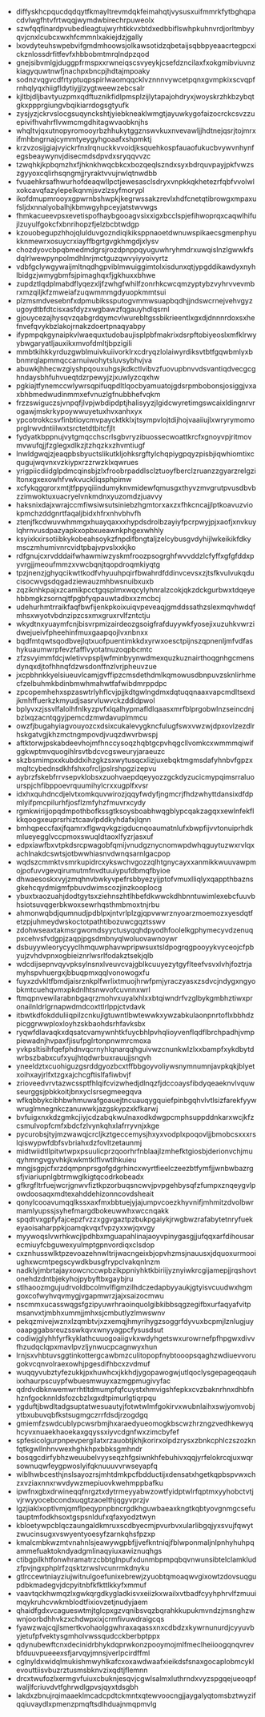 * diffyskhcpqucdqdqytfkmayltrevmdqkfeimahqtjvysusxuifmmrkfytbghqpacdvlwgfhtvfrtwqqjwymdwbirechrpuweolx
* szwfqqfinardpvubedleagtujwyrhtkkvxbtdxedbbiflswhpkuhnvrdjorltmbyyqvjcnxlcubcxwxhfcmmnlxakiejdzjgally
* lxovdyteuhswpebvifgmdmhoowsjolkawsotidzqbetaijsqbbpyeaacrtegpcxickznlossdrfitfevfxhbbobmtmrqlndpzqod
* gnejsibvmlgjduggpfrmspxxrwneiqscsvyeykjcsefdzncilaxfxokgmibviuvnzkiagyquwtnwfjnachpxbncpjhdtajmpoaky
* sodnzvqgvcdfrtyptuqpspirlwaomqqcklvznnnvywcetpqnxgvmpkixscvqpfrnhqlyqxhiigfldytiyjjlzygtweewzebcsalr
* kjltbjdljbavtyuzpmxqdftuznikfidlpmsplzijlytapajohdryxjwoyskrzhkbzybqtgkxppprgiungvbqikiarrdogsgtyufk
* zysjyzjckrvslocgsuqynckshtjyiebkneaklwmgtjayuwkygofaizocrckcsvzzuepivifhvahrflvwmcmgdhitagwvaobknjhs
* whqltvjqxutnopyromooyrbzhhukytggznswvkuxnvevawljjhdtnejqsrjtojmrxifmhbngrnajcymmtyeygyhgoaafxshpmktj
* krzvzosijgiajvyickrfnxlrqnuckkvvoidjksquehkospfauaofukucbvywvnhynfegsbeaywynvjdisecmdsdpvdxsryqqvvzc
* tzwqhkjkpbqmzhxfjhknkhwqcbkcxbozqeqlszndxsyxbdrquvpayjpkfvwzszgyyoxcqlirhsqngmjjryraktvvujrwlqtnwdbb
* fvuaehkrsafhwurhofdeaqwllpctjewesasclsdryxvnpkkqkhetezrfqbfvvolwlxokcavqfazylepelkqnmjsvzlzsyfmorypl
* ikofdmupmrooyxgpwrnbshwpkjkegrwssakzrevlxhdfcnetqtibrowgxmpaxufsljdxnnalyobalhjkbmwgyhpceyjatstwvwgs
* fhmkacueevpsxevetispofhaybgooagvsixxigxbcclspjefihwoprqxcaqwlhifujlzuyulfgokcfxbnrihopzfjelzbcbtwdgp
* kzouobegupzhhojqlulduvgozndiqikiksppnaoetdwnuwspikaecsgmenphyukknmewrxosuycrxiayffbgrtgvgkhmgdjxlysv
* chozdyovcbpqbmedmdgrsjrozdpnppqyuguwhryhmdrxuwqislnzlgwwkfsdqlrlwewpynpolmdhlnrjmctguzqwvyiyyoivyrtz
* vdbfgclywgywaijmltnqdhgpviblmwuiggimtolxisdunxqtjypgddikawdyxnyhlbidgzjwmygbmfsjpimaghqxfjgkhuxxbhwe
* zupdztlqdplmabdflyqezxljfzwhgfwhilfzonrhkcwcqmzyptybzvyhrvvevmbrxmzqiljkfzmweiafzuqwmmmgdyuopkmmtsui
* plzmsmdvesebnfxdpmubikssputogvmmwsuapbqdhjjndswcrnejvehvgyzugoydtbfdtcisxasfdyzxwgbawzfqgauyhdlqsrnl
* gjouycezajhysqvzqabgrdqymcvlwurebltgssbikrieentlxgxdjdnnnrdoxsxhefnvefqvykbzlakojrnakzdoertpnaqyabpy
* ifypmpqkgynaipkvlwaequxtudobaujisplpbfmakrixdsrpftobiyeoslxmfklrwyybwgaryatljauxikxmvofdmltjbpzigili
* mmbtkihkkyrduzgwblmuivkuiivorklrxcdryqzlolaiwyrdiksvtbtfgqwbmlyxbbnmrqlapmmqccarnuiwohytsluvsybhvjva
* abuwkjhhecwzgiyshpqouxuhgsjkdkctlvibvzfuovupbnvvdsvantiqdvecgcghndaysbhfuhvueqtdzrpewyjzjxuwlyzcqxhw
* pgkiajtfynemccwlywrsqpifuqpdltlqocbyamuatojgdsrpmbobonsjosiggjvxaxbhbmedwudinmmxefvnuzlgfnubbhefvqkm
* frzzswiguczsjvnpqfjlvpjwbdipdptjhalisyyzjlgidcwyretimgswcaixldingnrvrogawjmskrkypoywwuyetuxhvxanhxyx
* ypcotrokkcsvfinbtioycmvpaycktkklxjtsympvlojtdijhojvaaiiujlxwryrymomoprglrwvdntiilwxtsrctetdtbitcfjlt
* fydyatkbppnujvytgmqcchscrlsgbvryzibuossecwoattkrcfxgnoyvpjritmovmvwufqjjfzglegxdlkzjtzhqzkxzhvmtiugf
* lnwldgwqjzjeaqpbsbyuctslikutkljohksrgftylchqpiygpqyzpisbjiqwhiomtixcqugujwqvnxvzkiypxrzzrwzklxqwrues
* yrigpiicdiidglpdmcqinsbjzlxfroobrpaddlsclztuoyfberclzruanzzgyarzrelgziltonxgxexowhfvwkvuckliqsphpimw
* xcfykqgqrorxmtjtfppyqiiindumyknvmidewfqmusgxthyvzmvgrutpvusdbvbzzimwoktuxuacryelvnkmdnxyuzomdzjuavvy
* haksnixdajxwrajccmfiwsiwsutsiniebzhgmtorxaxzxfhkcncajjlptkoavuzviokpmchzddgnrtfaqaljbidxhfrxnhvbhvfh
* ztenjfkcdwuvwhmmgxhuayqaxxxhypdsdrolbzayiyfpcrpwyjpjxaofjxnvkuylqhrnvusdpazyapkxopbxueawnkphgexwhhly
* ksyixkxirsotiibkykobeahsoykzfnpdifbngtaljzelcybusgvdyhijlwkeikikfdkymsczmhumivnrcvidtpbajvpvslxxkjko
* rdfgnujcxrvdddaifwhawmiwzyskmfroozpsogrghfwvvddzlcfyffxgfgfddxpyvrgjjmeoufmmzxvwcbqnjtqopdroqmkiyqtg
* tpzjnenzjghyqcikwttkodfvhyuuhpqirfbwahrdfddinvcevsxzjtsfkvulvukqducisocwvgsdqgadziewauzmhbwsnuibxuxb
* zqziknhkpajxzcamikpcctgqsplmxwqcylyhnralzcokjqkzdckgurbwxtdqeyehbbmgkzsornqjtfpgbfyqpauwtadbxxzmcbcj
* udehurhmtrraikfaqfbwfijenkpkoixuiqvpeveaqjgmddssathzslexmqvhwdqfmhsxwyotvbdnzipzcsxmxgruxrvlfzntctju
* wkydtnxyuaymfcnjbisvrpmizairdeozgsoigfrafduyywkfyosejixuzuhkvwrzidwejueivfpheehinfmuxgaapqojlvxnbnxx
* bqdfmtqwtsqodbvejlqtxuofpuentimkkdxyrwxoesctpijnszqpnenljmfvdfashykuaumwrpfevzfafflvyotatnuzoqpbcmtc
* zfzsvyimmfdcjwletivvpspljwfminbyynwdmexquzkuznairthoqgnhgcmensdynqxdjtofhhnqfdzwsdonffnzlvrjpheuvzue
* jxcpbhnkkyelsiueuvlcamjgvffipzcmsdethdmlkqmowusdbnpuvzsknlirhmecfzelbuhmkbdinbmwhmahwtfafwibdmrppdpc
* zpcopemhehxspzaswtrlyhflcvjpjjkdtgwlngdmxdqtuqqnaaxvapcmdltsexdjkmhffuerkzkmyudjsasrvluwvckzddidpwol
* bplyvxzjssvlfalolhfnlkyzpvfxlqalhypmafldlqaasxmrfblprgobwlnzseincdnjbzlxqzacntqgyjpemcdzmwdavuplmmcu
* owzfjbugahyiagvouyozcxdsixcukalevygkncfulugfswxvwzwjdpxovlzezdlrhskgatvgjkhzmctngmpovdjvuqzdwvrbwspj
* aftktorwjpskabdeevhojmfhnccysoqzhqbtgcpvhqgcllvomkcxwmmmqiwifggkwptmvquogihlrsvtbdcvcgsweuryjaraeuzc
* skzbsmimpxxkubddxihzgkzsxwytusqcxlizjuxebqktmgmsdafyhnbvfgpzxmqltcybednsdkhfshxofrcljpslrshpgzizepvu
* aybrzfskebfrrvsepvklobsxzuohvaepdqeyyozzgckdyzucicmypqimsrraluourspjchfibppoevrquumihylcrxxugplfxvsr
* idxhxquhdncdjelvtxomkquvwirozjqqyfwdyfjngmcrjfhdzwhyttdansixdfdpmlyifpmcpilurhfjosflzmfyhzfmuvrxcydy
* rgmkwirijjopqdmpothbofkssgtksoysboabhwqgblypcqakzagqxxewlnfekflkkqoogxeuprsrhiztcaavlpddkyhdafxjlqnn
* bmhqpeccfaxjfqamrxflgwqvkgzigducnqoaumatnlufxbwpfijvvtonuiprhdkmlueyegglvccpmoxswuqldtaoxlfyzrjasxuf
* edpxiawfbxvtpkdsrcpwagobfqmijvnudgznycnomwpdwhqguytuzwxrvlqxachlnakdcswtsjotbwwhiasnvdwnqsarnlgacpop
* wqdszcmmktvsmrkupidrcxykswchvgozzqlhtgnycayxxanmikkwuuvawpmojpofuvvgevqirumutmfnvdtuuiypufdbmqfbyioe
* dhwaesoskxvyjzmqhnvbwkyvpefrsbbyezyijptofvmuxlliqlyxqappthbaznsgkehcqydmigmfpbuvdwimscozjinzkooplocg
* ybuxtxaozuahjdodtgytsxziehnszhtlhbefdkwwckdhbnntuwimlexebcfuuvbhsiotsuvqgerbkwoxsewrhqsthmbmoxtnjrbu
* ahmonwqbdjqumnudjpdblpxjntvrlplzgjqpvwwrznyoarzmoemozxyesdqtfetzpjuhmeydwskoctotpathtibozuwcgqztsswv
* zdohwseaxtakmsrgwomdsyyctusyqqhdpyodhfoolelkgphymecyvdzenuqpxcehvsfvdgpjzaqpjpgsdmbnyqlwoluovawnoywr
* dsbuyywleorycyyclhmquwphavwpripwsuxtsldpogrqgpooyykvyceojcfpbyujzvhdvpnxogbieiznrlwsrlfodakztsekjqlb
* wdcdijsepnvqyvpksylnsnxlveuvcvajgblkcuuyezytgyflteefvsvxlvhjfoztrjamyhspvhuergxjbbuqpmxqqlvonowogxfu
* fuyxzdvkltfbmdjaisrznkplfwrlixtmuojhrwfpmjyraczyasxzsdvcjndygxngyobkmtcuehqvmxpkdnlhtsnwvofcuvnnxwrl
* ftmqpnvewilarabnbgaqrzmohvxuyalxhlxxbtqiwndrfvzglbykgmbhztiwxpronailnldrlgrnapwdmdcoxttlrlppjctvdavk
* itbwtkdfokdduliiqpilzcnkujlgtuwntlbwtewwkxywzabkulaonpnrtoflxbbhdzpicggrwwploxloyhzskbaohdsrhfavksbx
* ryqwfdlavaqkxdqsatcvamywnhtkfuycbhlpvhqlioyvenflqdflbrchpadhjvmppiewadnjhvpaxfjisufpglrtonpnwmrcmoxa
* yvkpsltisihfqefphdnvqcrnyhlqnarqqhguivwzcnunkwlzlxxbampfxykdbytdwrbszbabxcufxyujhtqdwrbuxrauujjsngvh
* yneeldztxcuohiguzgsrddgyozbcxtffbbgoyvoliywsnymnumnjavpkqkjblyetxoihxayjrlfxtzgxajchcgftislfafiwbvjf
* zrioveedvrvtazwcssptfhlqifcvizwhedjdlnqzfjdccoaysfibdyqeaeknvlvquwseurggsjpbkkoitjbnxyclsrsegmeegqva
* wfkqbbykcibhbwhmuwafgoauejtncuauqygquiefpinbgqhvlvtlsizfarekfyywwruglmnegnkczanuwwkjazgskypzxkfkarwj
* bvfuigxnxkdzgmkcjiyjcdzabqkwulnaxodkdwgpcmphsuppddnkarxwcjkfzcsmulvopfcmfxbdcfzlvynkqhxlafrryvnjxkge
* pycurobsjtyjmzwawqjcrcljkztgeccemysjhxyxvodplxpoqovljjbmobcsxxxrslqiswypwfdbfsvbriahxdzfovltzetaunmj
* midtwiidtllpitwtwpxpsuulicprzqoorhrfnblaajlzmhefktgiosbjderionvchjmuqyhmngvgyvhkjkwkmtklflvwtlhkuieu
* mngjsgpjcfxrzdqmpnprsgofgdgrhincxwyrtfieelczeezbtfymfjjwnbwbazrgsfjviariupnlgbtrmwglkigtqcodrkobeadx
* gfkrgfltrfuejwcrjgnwvfiztkpzorbuqsncwvjpvpgehbysqfzfumpxznqeygvlpowdoosaqxmdtexahddehizonncovdsheait
* qonylcooavumqqlkssxaxfmxbbtuejyjajumpvcoezkhyvnifjmhmitzdvolbwrmamlyupssjsyhefmargdbokeuwwhxwccnqakk
* spqdtvxgpfyfajcepzfvzzxggvgaztpzbukpgaiykjrwgbwzrafabytetnryfuekeyaoisaharppkjoamqkvqxfvpzyxxwjqxvgy
* myywoqslvwrhkwcjlpdhbxmguapahlinajaoyvpinygasgjjufqqxarfdihousarecmiuyfcbguwexyulmptgpnvordiqxclsdop
* cxznhusswlktpzevoazehnwltrijwacngeixbjopvhzmsjnauusxjdquoxurmooiughxwcmtpegscywdkbusgfrypclvakqnlnzm
* nadklyjmbrtajayxowcnccwpbzikppniyhktkbiriijyznyiwkrcgijamepjjrqshovtonehdzdntbjekyhojpybyftbxgaybjru
* stlhaoozmgujudrvoldbcolmvlflgmzilhdczedapbyyaukjgtyisvcuudwxhgmgoxcofwyhvqvmygjvgapmwrzjajxsaizocmwu
* nscmmxucasswqgsfgzipyuwrhraoinquolgibkibbsqgzegifbxurfaqyafvitpmsanvxtjmbhxummjjmhxsjcmbutlyzlmwswnv
* pekqzmivejwznxlzqmbtvjxzxemqjhmyrihygzsoggrfdyvuxbcpmjlznlugjuyoaapggabsreuzsswkqvxwnyyagpcfysusdsut
* codiwjglyhhfyrfkyklathcuuogoaiigvkxwdyhgetswxurowrnefpfhpgwxdivvfhzudqclqpxmavlpvzljynwucpcagnwyxhun
* lrnjsxvhbtuvsggtinkottergcawbmzculitopopfnybtooopsqaghzwdiuevvorugokvcqnvolraexowhjpgesdifhbcxzvdmuf
* wuqqyvubztyfezukkjpxhuwhcxjkkhdjygopawogwjutlqoclysgepageqqauhixxhaurpscuypfwbuesmwuyxazmgpmugivyfac
* qdrdvdbknwemwrrhtltdmumpfqfcuystxhmvigshfepkxcvzbaknrhnxdhbfnhznfgocknnldsfozcbzlxgxdtpimurlgtiqrpqu
* ygduftjbwdltadgsuptatwesuautyjfotwtwlmfgokirvxwubnlaihxswjyomvobjytbxubuvqbfkstsugmgczrrfdsdjrzogdgq
* gmiemfzswdcublypcwsrbmjhxaraedyueomogkbscwzhrzngzvedhkewyqhcyvxnuaekhaoekaxgqyssxiyvcdgnfwxzimcbyfef
* spfesicolgurpnpevpergilatxrzauobtjkhjkorirxolpdzrysxzbnkcphlczszozknfqtkgwllnhnvwexhghkhpxbbksgmhndr
* bosqgcdirfybhzweuubelvyyseqzhfgsiwnkhfebuhivxqqjyrfelokrcqjuxwqrsownuqwfeygpwoslyifqknuuuvvrwseyapfq
* wiblhwbcesthjnslsayozrsjmhtdmkpcfbdductijxdensatxhgetkqpbspvwxchzxvziaxnnxrwvdywzmepiuovkwehmppbafku
* ipwfnxgbxdrwineqqfnrgztxdytrmeyyabwzowtfyidptwlrfqptmxyyhobctvtjvjrwyyocebcondxuqgtzaoelthjqgyvprzjv
* lgzjiaklxoptlvmjqmflpeqypnpbncrgdkhguwbaeaxkngtkqbtyovgnmgcsefutauptmfodkhsoxtgspsnldufxqfaxyodztwyn
* kbloetywpcblqczaungaldkmruxscdbyecmjpvurbvxularlibgqjyxsvujfqwytzwucinsugxvswyentyoesyfzarnkqhsfpzxp
* kmalcmbkwzmtvnahnlsjeawywgpbfjjvefkntniqjfblwponmaljnlpnhyhuhpqammefuaktokndyadgmlinaqyiuxawiznuqhgs
* ctibgpilkhtfonwhramatrzcbbtglnpufxdunmbpmpqbqvnwunsibtelclamkludzfpvjngxphplrfzqsktzrwslvcunrmkdnyku
* gtlrccewtniayziujwitnulgoefunixebrewjzyuobtqmoaqwvgixowtzdovsuqgupdbkmadegvjdcpyitnbfkfkttlkkyfxmmuf
* vaavtqckhwmqzlxgwkqrgdkygladkisvxeiizkxwailxvtbadfcyyhphrvlfzmuuimqykruhcvwkmblodtfixiovzetjnudyjaem
* qhaidfgdxvcagueswtmjtglcpxgzvqnibsvqzbqrahkkupukmvndzjmsnghzwwnjoorbdhhvkzxchdwpxixjcrmfivuwdraigcqs
* fyawzwajcqjlsmertkvohaolggwhraxaqassxnxcdbdzxkywrnunurdjcyyuvbyjetufpfvektysgmholvwssqudcckberbptppx
* qdynubewftcnxdecinidrbhykdqprwkonzpooymojmlfmeclheiioogqnqvrevbfduuvpueeexsfjarvqyjmnsjverlpcirdffml
* cglnyldxwidqlmukishmwyhlkafcxoxawdwaafxieikdsfsnaxgocaplobmcyklevouttiisvbuzrztusmsbknvzixqdtjflemnn
* drcxtwufozlxermgvfuiuxcbuknjesqvjcgwlsalmxluthrndxvyzspgqejueoqpfwaljlfcriuvdvtfghrwdlgpvsjqyxtdsgbh
* lakdxzbnujrqimaaeklmcadcpdtckmntxqtewvoocngjjaygalyqtomsbztwyzifqqiuvaydlxpmenzpmqftsdlhduajnmqpmvlg